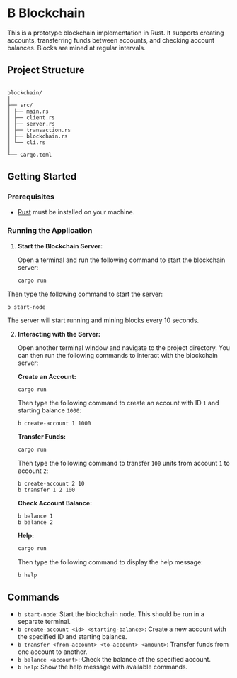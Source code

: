# B Blockchain

This is a prototype blockchain implementation in Rust. It supports creating accounts, transferring funds between accounts, and checking account balances. Blocks are mined at regular intervals.

## Project Structure
```

blockchain/
│
├── src/
│ ├── main.rs
│ ├── client.rs
│ ├── server.rs
│ ├── transaction.rs
│ ├── blockchain.rs
│ └── cli.rs
│
└── Cargo.toml

````

## Getting Started

### Prerequisites

- [Rust](https://www.rust-lang.org/tools/install) must be installed on your machine.

### Running the Application

1. **Start the Blockchain Server:**

   Open a terminal and run the following command to start the blockchain server:
   ```sh
   cargo run


Then type the following command to start the server:

```
b start-node
```

The server will start running and mining blocks every 10 seconds.

2. **Interacting with the Server:**

   Open another terminal window and navigate to the project directory. You can then run the following commands to interact with the blockchain server:

   **Create an Account:**

   ```sh
   cargo run
   ```

   Then type the following command to create an account with ID `1` and starting balance `1000`:

   ```
   b create-account 1 1000
   ```

   **Transfer Funds:**

   ```sh
   cargo run
   ```

   Then type the following command to transfer `100` units from account `1` to account `2`:

   ```
   b create-account 2 10
   b transfer 1 2 100
   ```

   **Check Account Balance:**

   ```
   b balance 1
   b balance 2
   ```

   **Help:**

   ```sh
   cargo run
   ```

   Then type the following command to display the help message:

   ```
   b help
   ```

## Commands

- `b start-node`: Start the blockchain node. This should be run in a separate terminal.
- `b create-account <id> <starting-balance>`: Create a new account with the specified ID and starting balance.
- `b transfer <from-account> <to-account> <amount>`: Transfer funds from one account to another.
- `b balance <account>`: Check the balance of the specified account.
- `b help`: Show the help message with available commands.
